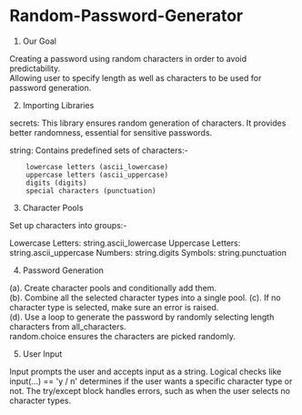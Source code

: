 # Random-Password-Generator
1. Our Goal

Creating a password using random characters in order to avoid predictability.                                                                    
Allowing user to specify length as well as characters to be used for password generation.

2. Importing Libraries

secrets: This library ensures random generation of characters.
         It provides better randomness, essential for sensitive passwords.

string: Contains predefined sets of characters:- 
        
        lowercase letters (ascii_lowercase)
        uppercase letters (ascii_uppercase)
        digits (digits)
        special characters (punctuation)

3. Character Pools

Set up characters into groups:-

Lowercase Letters: string.ascii_lowercase
Uppercase Letters: string.ascii_uppercase
Numbers: string.digits
Symbols: string.punctuation

4. Password Generation 

(a). Create character pools and conditionally add them.                                                                                                                           
(b). Combine all the selected character types into a single pool.
(c). If no character type is selected, make sure an error is raised.                                                                                                          
(d). Use a loop to generate the password by randomly selecting length characters from all_characters.                                                                             
     random.choice ensures the characters are picked randomly.

5. User Input

Input prompts the user and accepts input as a string. 
Logical checks like input(...) == 'y / n' determines if the user wants a specific character type or not.
The try/except block handles errors, such as when the user selects no character types.


